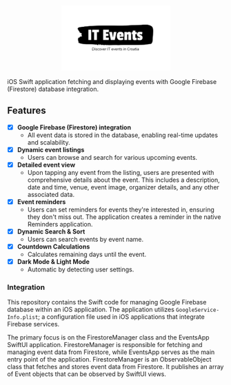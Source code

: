 <div align="center">
<img src="./lib/assets/logo.png" height="50%" width="50%">
</div>

iOS Swift application fetching and displaying events with Google Firebase (Firestore) database integration.

## Features
- [x] **Google Firebase (Firestore) integration**
  - All event data is stored in the database, enabling real-time updates and scalability.
- [x] **Dynamic event listings**
  - Users can browse and search for various upcoming events.
- [x] **Detailed event view**
  - Upon tapping any event from the listing, users are presented with comprehensive details about the event. This includes a description, date and time, venue, event image, organizer details, and any other associated data.
- [x] **Event reminders**
  - Users can set reminders for events they're interested in, ensuring they don't miss out. The application creates a reminder in the native Reminders application.
- [x] **Dynamic Search & Sort**
  - Users can search events by event name.
- [x] **Countdown Calculations**
  - Calculates remaining days until the event.
- [x] **Dark Mode & Light Mode**
  - Automatic by detecting user settings.

### Integration

This repository contains the Swift code for managing Google Firebase database within an iOS application. The application utilizes `GoogleService-Info.plist`; a configuration file used in iOS applications that integrate Firebase services. 

The primary focus is on the FirestoreManager class and the EventsApp SwiftUI application. FirestoreManager is responsible for fetching and managing event data from Firestore, while EventsApp serves as the main entry point of the application. FirestoreManager is an ObservableObject class that fetches and stores event data from Firestore. It publishes an array of Event objects that can be observed by SwiftUI views. 

